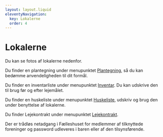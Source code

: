 ```yaml
---
layout: layout.liquid
eleventyNavigation:
  key: Lokalerne
  order: 4
---
```

# Lokalerne #

Du kan se fotos af lokalerne nedenfor.           

Du finder en plantegning under menupunktet [Plantegning](/plantegning), så du kan bedømme anvendeligheden til dit formål.

Du finder en inventarliste under menupunktet [Inventar](/inventar). Du kan udskrive den til brug før og efter lejemålet.

Du finder en huskeliste under menupunktet [Huskeliste](/huskeliste), udskriv og brug den under benyttelse af lokalerne.

Du finder Lejekontrakt under menupunktet [Lejekontrakt](/lejekontrakt).

Der er trådløs netadgang i Fælleshuset for medlemmer af tilknyttede foreninger og password udleveres i baren eller af den tilsynsførende.
